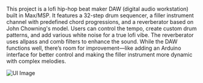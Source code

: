 This project is a lofi hip-hop beat maker DAW (digital audio workstation) built in Max/MSP. It features a 32-step drum sequencer, a filler instrument channel with predefined chord progressions, and a reverberator based on John Chowning's model. Users can control the tempo, create custom drum patterns, and add various white noise for a true lofi vibe. The reverberator uses allpass and comb filters to enhance the sound. While the DAW functions well, there’s room for improvement—like adding an Arduino interface for better control and making the filler instrument more dynamic with complex melodies.

![UI Image](The-lofi-hiphop-machine/UI.png)


